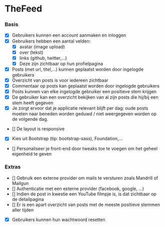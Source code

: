 TheFeed
=======
### Basis
- [x] Gebruikers kunnen een account aanmaken en inloggen
- [x] Gebruikers hebben een aantal velden:
    - [x] avatar (image upload)
    - [x] over (tekst)
    - [x] links (github, twitter,…)
    - [x] Deze zijn zichtbaar op hun profielpagina
- [x] Posts (met url, titel,…) kunnen geplaatst worden door ingelogde gebruikers
- [x] Overzicht van posts is voor iedereen zichtbaar
- [x] Commentaar op posts kan geplaatst worden door ingelogde gebruikers
- [x] Posts kunnen van elke ingelogde gebruiker een positieve stem krijgen
- [x] De gebruiker kan een overzicht bekijken van al zijn posts die hij/bij een stem heeft
gegeven
- [x] Je zorgt ervoor dat je applicatie relevant blijft per dag: oude posts moeten naar
beneden worden geduwd / niet weergegeven worden op de volgende dag.
- [] De layout is responsive
- [x] Kies uit Bootstrap (tip: bootstrap-sass), Foundation,…
- [] Personaliseer je front-end door tweaks toe te voegen om het geheel eigenheid
te geven

### Extras
- [] Gebruik een externe provider om mails te versturen zoals Mandrill of Mailgun
- [] Authenticatie met een externe provider (facebook, google, …)
- [] Indien de post in kwestie een YouTube filmpje is, is dat zichtbaar op de detailpagina
- [] Er is een apart overzicht van posts met de meeste positieve stemmen aller tijden
- [x] Gebruikers kunnen hun wachtwoord resetten

